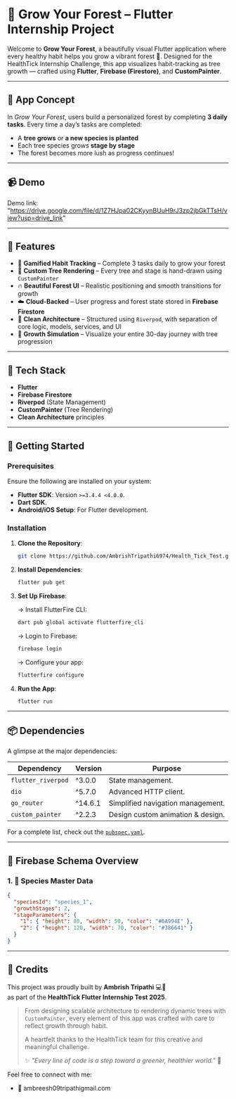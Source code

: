 # 🌳 Grow Your Forest – Flutter Internship Project

Welcome to **Grow Your Forest**, a beautifully visual Flutter application where every healthy habit helps you grow a vibrant forest 🌿. Designed for the HealthTick Internship Challenge, this app visualizes habit-tracking as tree growth — crafted using **Flutter**, **Firebase (Firestore)**, and **CustomPainter**.

---

## 📱 App Concept

In *Grow Your Forest*, users build a personalized forest by completing **3 daily tasks**. Every time a day’s tasks are completed:

- A **tree grows** or **a new species is planted**
- Each tree species grows **stage by stage**
- The forest becomes more lush as progress continues!

---

## 📹 Demo

Demo link: "https://drive.google.com/file/d/1Z7HJpa02CKyynBUuH9rJ3zp2jbGkTTsH/view?usp=drive_link"  

---

## 🌲 Features

- 🎯 **Gamified Habit Tracking** – Complete 3 tasks daily to grow your forest  
- 🌳 **Custom Tree Rendering** – Every tree and stage is hand-drawn using `CustomPainter`
- 🔥 **Beautiful Forest UI** – Realistic positioning and smooth transitions for growth
- ☁️ **Cloud-Backed** – User progress and forest state stored in **Firebase Firestore**
- 🧠 **Clean Architecture** – Structured using `Riverpod`, with separation of core logic, models, services, and UI
- 🧪 **Growth Simulation** – Visualize your entire 30-day journey with tree progression

---

## 🔧 Tech Stack

- **Flutter**
- **Firebase Firestore**
- **Riverpod** (State Management)
- **CustomPainter** (Tree Rendering)
- **Clean Architecture** principles

---
## 🚀 Getting Started

### Prerequisites

Ensure the following are installed on your system:
- **Flutter SDK**: Version `>=3.4.4 <4.0.0`.
- **Dart SDK**.
- **Android/iOS Setup**: For Flutter development.

### Installation

1. **Clone the Repository**:
   ```bash  
   git clone https://github.com/AmbrishTripathi6974/Health_Tick_Test.git  
   ```  

2. **Install Dependencies**:
   ```bash  
   flutter pub get  
   ```  

3. **Set Up Firebase**:  

    -> Install FlutterFire CLI:
   ```bash
   dart pub global activate flutterfire_cli
   ```
   -> Login to Firebase:
   ```bash
   firebase login
   ```
   -> Configure your app:
   ```bash
   flutterfire configure
   ```   

4. **Run the App**:
   ```bash  
   flutter run  
   ```  

---  

## 📦 Dependencies

A glimpse at the major dependencies:

| Dependency            | Version | Purpose                                  |  
|-----------------------|---------|------------------------------------------|  
| `flutter_riverpod`    | ^3.0.0  | State management.                        |
| `dio`                 | ^5.7.0  | Advanced HTTP client.                    |  
| `go_router`           | ^14.6.1 | Simplified navigation management.        |  
| `custom_painter`      | ^2.2.3  | Design custom animation & design.        |  

For a complete list, check out the [`pubspec.yaml`](./pubspec.yaml).

--- 

## 🧬 Firebase Schema Overview

### 1. 🌿 Species Master Data

```json
{
  "speciesId": "species_1",
  "growthStages": 2,
  "stageParameters": {
    "1": { "height": 80, "width": 50, "color": "#6A994E" },
    "2": { "height": 120, "width": 70, "color": "#386641" }
  }
}
```  
---

## 🙌 Credits

This project was proudly built by **Ambrish Tripathi** 💻🌱  
as part of the **HealthTick Flutter Internship Test 2025**.

> From designing scalable architecture to rendering dynamic trees with `CustomPainter`, every element of this app was crafted with care to reflect growth through habit.  
>  
> A heartfelt thanks to the HealthTick team for this creative and meaningful challenge.  
>  
> ✨ *"Every line of code is a step toward a greener, healthier world."* 🌳

Feel free to connect with me:
- 📧 ambreesh09tripathigmail.com

